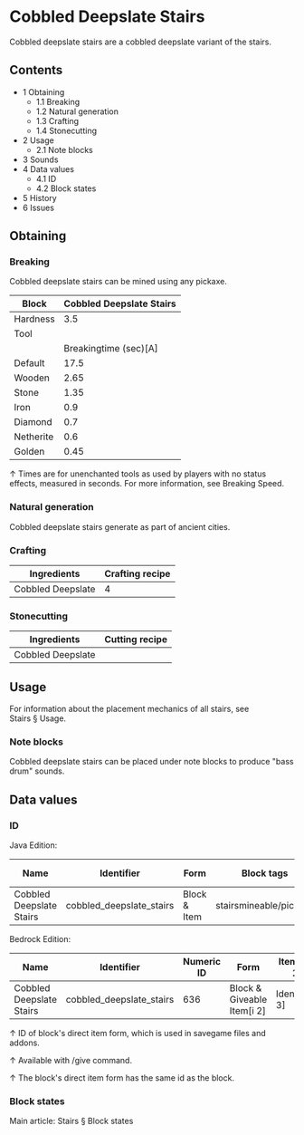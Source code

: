# Cobbled Deepslate Stairs
Cobbled deepslate stairs are a cobbled deepslate variant of the stairs.

## Contents
- 1 Obtaining
	- 1.1 Breaking
	- 1.2 Natural generation
	- 1.3 Crafting
	- 1.4 Stonecutting
- 2 Usage
	- 2.1 Note blocks
- 3 Sounds
- 4 Data values
	- 4.1 ID
	- 4.2 Block states
- 5 History
- 6 Issues

## Obtaining
### Breaking
Cobbled deepslate stairs can be mined using any pickaxe.

| Block     | Cobbled Deepslate Stairs |
|-----------|--------------------------|
| Hardness  | 3.5                      |
| Tool      |                          |
|           | Breakingtime (sec)[A]    |
| Default   | 17.5                     |
| Wooden    | 2.65                     |
| Stone     | 1.35                     |
| Iron      | 0.9                      |
| Diamond   | 0.7                      |
| Netherite | 0.6                      |
| Golden    | 0.45                     |


↑ Times are for unenchanted tools as used by players with no status effects, measured in seconds. For more information, see Breaking Speed.


### Natural generation
Cobbled deepslate stairs generate as part of ancient cities.

### Crafting
| Ingredients       | Crafting recipe |
|-------------------|-----------------|
| Cobbled Deepslate | 4               |

### Stonecutting
| Ingredients       | Cutting recipe |
|-------------------|----------------|
| Cobbled Deepslate |                |

## Usage
For information about the placement mechanics of all stairs, see Stairs § Usage.

### Note blocks
Cobbled deepslate stairs can be placed under note blocks to produce "bass drum" sounds.

## Data values
### ID
Java Edition:

| Name                     | Identifier               | Form         | Block tags             | Item tags | Translation key                          |
|--------------------------|--------------------------|--------------|------------------------|-----------|------------------------------------------|
| Cobbled Deepslate Stairs | cobbled_deepslate_stairs | Block & Item | stairsmineable/pickaxe | stairs    | block.minecraft.cobbled_deepslate_stairs |

Bedrock Edition:

| Name                     | Identifier               | Numeric ID | Form                       | Item ID[i 1]   | Translation key                    |
|--------------------------|--------------------------|------------|----------------------------|----------------|------------------------------------|
| Cobbled Deepslate Stairs | cobbled_deepslate_stairs | 636        | Block & Giveable Item[i 2] | Identical[i 3] | tile.cobbled_deepslate_stairs.name |


↑ ID of block's direct item form, which is used in savegame files and addons.

↑ Available with /give command.

↑ The block's direct item form has the same id as the block.


### Block states
Main article: Stairs § Block states
